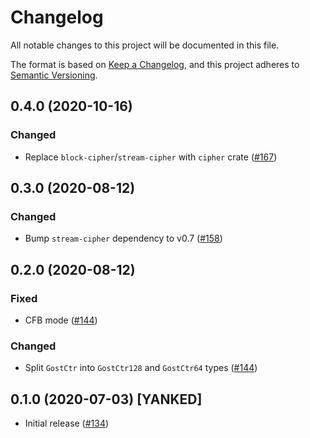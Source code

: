 # Changelog

All notable changes to this project will be documented in this file.

The format is based on [Keep a Changelog](https://keepachangelog.com/en/1.0.0/),
and this project adheres to [Semantic Versioning](https://semver.org/spec/v2.0.0.html).

## 0.4.0 (2020-10-16)
### Changed
- Replace `block-cipher`/`stream-cipher` with `cipher` crate ([#167])

[#167]: https://github.com/RustCrypto/block-ciphers/pull/167

## 0.3.0 (2020-08-12)
### Changed
- Bump `stream-cipher` dependency to v0.7 ([#158])

[#158]: https://github.com/RustCrypto/block-ciphers/pull/158

## 0.2.0 (2020-08-12)
### Fixed
- CFB mode ([#144])

### Changed
- Split `GostCtr` into `GostCtr128` and `GostCtr64` types ([#144])

[#144]: https://github.com/RustCrypto/block-ciphers/pull/144

## 0.1.0 (2020-07-03) [YANKED]
- Initial release ([#134])

[#134]: https://github.com/RustCrypto/block-ciphers/pull/134
